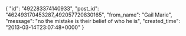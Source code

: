  {
   "id": "492283374140933",
   "post_id": "462493170453287_492057720830165",
   "from_name": "Gail Marie",
   "message": "no the mistake is their belief of who he is",
   "created_time": "2013-03-14T23:07:48+0000"
 }
